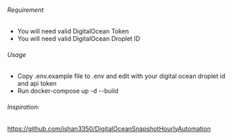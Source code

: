 ###### Requirement
* You will need valid DigitalOcean Token
* You will need valid DigitalOcean Droplet ID

###### Usage
* Copy .env.example file to .env and edit with your digital ocean droplet id and api token
* Run docker-compose up -d --build

###### Inspiration:
https://github.com/ishan3350/DigitalOceanSnapshotHourlyAutomation